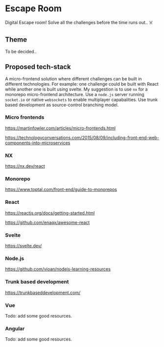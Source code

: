 # Escape Room
Digital Escape room! Solve all the challenges before the time runs out.. ☠️

## Theme
To be decided..

## Proposed tech-stack
A micro-frontend solution where different challenges can be built in different technologies. For example: one challenge could be built with React while another one is built using svelte. My suggestion is to use `nx` for a monorepo micro-frontend architecture. Use a `node.js` server running `socket.io` or native `websockets` to enable multiplayer capabalities. Use trunk based development as source-control branching model.

### Micro frontends
https://martinfowler.com/articles/micro-frontends.html

https://technologyconversations.com/2015/08/09/including-front-end-web-components-into-microservices

### NX
https://nx.dev/react

### Monorepo
https://www.toptal.com/front-end/guide-to-monorepos

### React
https://reactjs.org/docs/getting-started.html

https://github.com/enaqx/awesome-react

### Svelte
https://svelte.dev/

### Node.js
https://github.com/vioan/nodejs-learning-resources

### Trunk based development
https://trunkbaseddevelopment.com/

### Vue
Todo: add some good resources.

### Angular
Todo: add some good resources.

